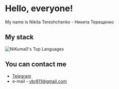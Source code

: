 # Hello, everyone!
My name is Nikita Tereshchenko - Никита Терещенко

## My stack

![NiKuma0's Top Languages](https://github-readme-stats.vercel.app/api/top-langs/?username=NiKuma0&theme=gruvbox&show_icons=true&hide_border=true&layout=compact)

## You can contact me
* [Telegram](https://t.me/NiKuma0)
* e-mail - ybr811@gmail.com
